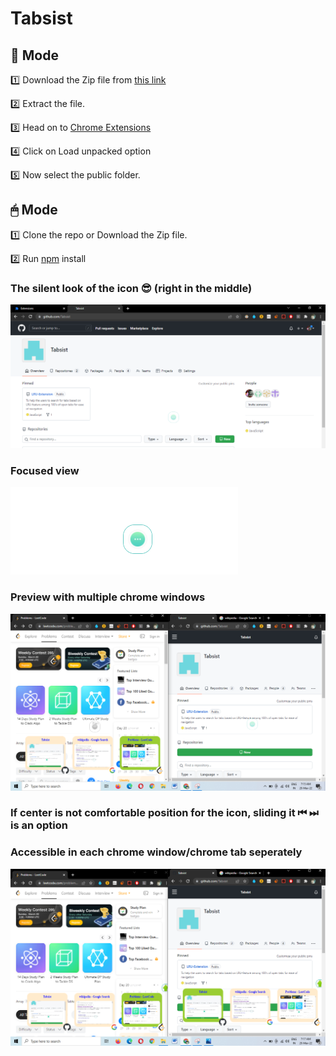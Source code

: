 # Tabsist

## 👥 Mode

  1️⃣  Download the Zip file from [this link](https://drive.google.com/drive/folders/1uK1-mVNfMkriH31m-cmoHFWvg1O69vzj)

  2️⃣  Extract the file.

  3️⃣  Head on to [Chrome Extensions](https://chrome://extensions/)

  4️⃣  Click on Load unpacked option

  5️⃣  Now select the public folder. 

## 🖱 Mode

  1️⃣  Clone the repo or Download the Zip file.

  2️⃣  Run [npm](https://www.npmjs.com/) install



###  The silent look of the icon 😎 (right in the middle)
![](images/howExtensionLooks.PNG)


###  Focused view
![](images/icon.PNG)


###  Preview with multiple chrome windows 
![](images/listOfLRUs.png)


### If center is not comfortable position for the icon, sliding it ⏮ ⏭ is an option


###  Accessible in each chrome window/chrome tab seperately
![](images/detailListOfLRUs.png)
